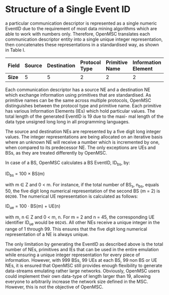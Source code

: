 

# Structure of a Single Event ID #
a particular communication
descriptor is represented as a single numeric EventID due to the requirement of most data mining algorithms which are able to work with numbers only. Therefore, OpenMSC translates each communication descriptor entity into a single unique integer representation, then concatenates these representations in a standardised way, as shown in Table I.

| **Field** | Source | Destination | Protocol Type | Primitive Name | Information Element | IE Value |
|:----------|:-------|:------------|:--------------|:---------------|:--------------------|:---------|
| **Size**  | 5      | 5           | 2             | 2              | 2                   | 3        |

Each communication descriptor has a source NE and a
destination NE which exchange information using primitives
that are standardised. As primitive names can be the same
across multiple protocols, OpenMSC distinguishes between the
protocol type and primitive name. Each primitive has various
Information Elements (IEs) which hold particular values. The
total length of the generated EventID is 19 due to the maxi-
mal length of the data type unsigned long long in all
programming languages.

The source and destination NEs are represented by a five
digit long integer values. The integer representations are being
allocated on an iterative basis where an unknown NE will
receive a number which is incremented by one, when compared
to its predecessor NE. The only exceptions are UEs and BSs,
as they are treated differently by OpenMSC.

In case of a BS, OpenMSC calculates a BS EventID, ID<sub>bs</sub>, by:

ID<sub>bs</sub> = 100 × BS(m)

with m ∈ Z and 0 < m. For instance, if the total number of BS<sub>s</sub>, n<sub>bs</sub>, equals 50, the five digit long numerical representation of the second BS (m = 2) is `00200`. The numerical UE representation is calculated as follows:

ID<sub>ue</sub> = 100 · BS(m) + UE(n)

with m, n ∈ Z and 0 < m, n. For m = 2 and n = 45, the corresponding UE identifier ID<sub>ue</sub> would be `00245`. All other NEs receive a unique integer in the range of 1 through 99. This ensures that the five digit long numerical representation of a NE is always unique.

The only limitation by generating the EventID as described above is the total number of NEs, primitives and IEs that can be used in the entire emulation while ensuring a unique integer representation for every piece of information. However, with 999 BSs, 99 UEs at each BS, 99 non BS or UE NEs, it is ensured that OpenMSC still provides enough flexibility to generate data-streams emulating rather large networks. Obviously, OpenMSC users could implement their own data-type of length larger than 19, allowing everyone to arbitrarily increase the network size defined in the MSC. However, this is not the objective of OpenMSC.